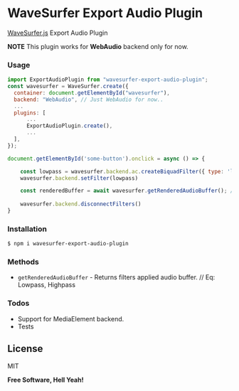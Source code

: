 # WaveSurfer Export Audio Plugin

[WaveSurfer.js](https://wavesurfer-js.org/) Export Audio Plugin

**NOTE**
This plugin works for **WebAudio** backend only for now.

### Usage

```js
import ExportAudioPlugin from "wavesurfer-export-audio-plugin";
const wavesurfer = WaveSurfer.create({
  container: document.getElementById("wavesurfer"),
  backend: "WebAudio", // Just WebAudio for now..
  ...
  plugins: [
      ...
      ExportAudioPlugin.create(),
      ...
  ],
});

document.getElementById('some-button').onclick = async () => {

    const lowpass = wavesurfer.backend.ac.createBiquadFilter({ type: 'lowpass' })
    wavesurfer.backend.setFilter(lowpass)

    const renderedBuffer = await wavesurfer.getRenderedAudioBuffer(); // Lowpass fitler applied AudioBuffer
    
    wavesurfer.backend.disconnectFilters()
}

```

### Installation

```sh
$ npm i wavesurfer-export-audio-plugin
```

### Methods

- `getRenderedAudioBuffer` - Returns filters applied audio buffer. // Eq: Lowpass, Highpass


### Todos

- Support for MediaElement backend.
- Tests

## License

MIT

**Free Software, Hell Yeah!**

[git-repo-url]: https://github.com/whthT/wavesurfer-export-audio-plugin
[wavesurfer.js]: https://wavesurfer-js.org
[whtht]: https://github.com/whthT
[node.js]: http://nodejs.org

